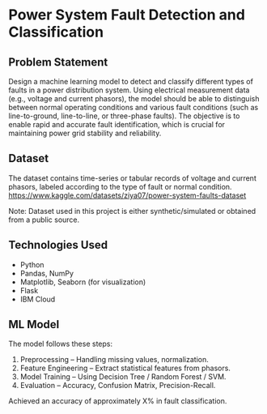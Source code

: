 # Power System Fault Detection and Classification

## Problem Statement

Design a machine learning model to detect and classify different types of faults in a power 
distribution system. Using electrical measurement data (e.g., voltage and current 
phasors), the model should be able to distinguish between normal operating conditions 
and various fault conditions (such as line-to-ground, line-to-line, or three-phase faults). 
The objective is to enable rapid and accurate fault identification, which is crucial for 
maintaining power grid stability and reliability.

## Dataset

The dataset contains time-series or tabular records of voltage and current phasors, labeled according to the type of fault or normal condition.
https://www.kaggle.com/datasets/ziya07/power-system-faults-dataset

Note: Dataset used in this project is either synthetic/simulated or obtained from a public source.

## Technologies Used

- Python
- Pandas, NumPy
- Matplotlib, Seaborn (for visualization)
- Flask 
- IBM Cloud 

## ML Model

The model follows these steps:

1. Preprocessing – Handling missing values, normalization.
2. Feature Engineering – Extract statistical features from phasors.
3. Model Training – Using Decision Tree / Random Forest / SVM.
4. Evaluation – Accuracy, Confusion Matrix, Precision-Recall.

Achieved an accuracy of approximately X% in fault classification.


